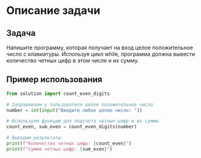 # Описание задачи

## Задача

Напишите программу, которая получает на вход целое положительное число с клавиатуры. Используя цикл while, программа должна вывести количество четных цифр в этом числе и их сумму.

## Пример использования

```python
from solution import count_even_digits

# Запрашиваем у пользователя целое положительное число
number = int(input("Введите любое целое число: "))

# Используем функцию для подсчета четных цифр и их суммы
count_even, sum_even = count_even_digits(number)

# Выводим результаты
print(f"Количество четных цифр: {count_even}")
print(f"Сумма четных цифр: {sum_even}")
